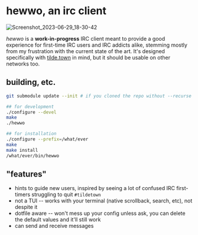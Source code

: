 # hewwo, an irc client
![Screenshot_2023-06-29_18-30-42](https://github.com/dzwdz/hewwo/assets/21179077/4f48fe23-3ac6-4e37-b2d7-de3e9d1daa70)

*hewwo* is a **work-in-progress** IRC client meant to provide a good experience
for first-time IRC users and IRC addicts alike, stemming mostly from my frustration with
the current state of the art. It's designed specifically with [tilde.town](https://tilde.town)
in mind, but it should be usable on other networks too.

## building, etc.
```sh
git submodule update --init # if you cloned the repo without --recurse submodules

## for development
./configure --devel
make
./hewwo

## for installation
./configure --prefix=/what/ever
make
make install
/what/ever/bin/hewwo
```

## "features"
* hints to guide new users, inspired by seeing a lot of confused IRC first-timers struggling to quit `#tildetown`
* not a TUI -- works with your terminal (native scrollback, search, etc), not despite it
* dotfile aware -- won't mess up your config unless ask, you can delete the default values and it'll still work
* can send and receive messages
